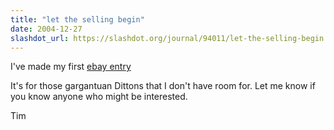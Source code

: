 ```yaml
---
title: "let the selling begin"
date: 2004-12-27
slashdot_url: https://slashdot.org/journal/94011/let-the-selling-begin
---
```


<p>I've made my first <a href="http://cgi.ebay.co.uk/ws/eBayISAPI.dll?ViewItem&amp;item=5740624016&amp;ssPageName=ADME:B:LC:UK:1">ebay entry</a></p>
<p>It's for those gargantuan Dittons that I don't have room for. Let me know if you know anyone who might be interested.</p>
<p>Tim</p>

